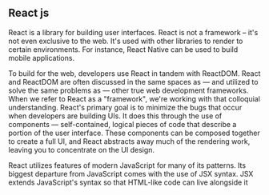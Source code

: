  ## React js
 React is a library for building user interfaces. React is not a framework – it's not even exclusive to the web. It's used with other libraries to render
 to certain environments. For instance, React Native can be used to build mobile applications.
 
To build for the web, developers use React in tandem with ReactDOM. React and ReactDOM are often discussed in the same spaces as — and utilized to solve 
the same problems as — other true web development frameworks. When we refer to React as a "framework", we're working with that colloquial understanding.
React's primary goal is to minimize the bugs that occur when developers are building UIs. It does this through the use of components — self-contained, logical 
pieces of code that describe a portion of the user interface. These components can be composed together to create a full UI, and React abstracts away much of the 
rendering work, leaving you to concentrate on the UI design.

React utilizes features of modern JavaScript for many of its patterns. Its biggest departure from JavaScript comes with the use of JSX syntax. JSX extends JavaScript's
syntax so that HTML-like code can live alongside it
